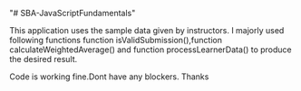 "# SBA-JavaScriptFundamentals"

This application uses the sample data given by instructors.
I majorly used following functions function isValidSubmission(),function calculateWeightedAverage() and function processLearnerData() to produce the desired result.

Code is working fine.Dont have any blockers.
Thanks
